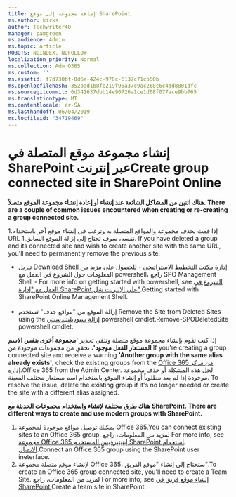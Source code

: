 ```yaml
---
title: إضافة مجموعة إلى موقع SharePoint
ms.author: kirks
author: Techwriter40
manager: pamgreen
ms.audience: Admin
ms.topic: article
ROBOTS: NOINDEX, NOFOLLOW
localization_priority: Normal
ms.collection: Adm_O365
ms.custom: ''
ms.assetid: f7d730bf-0d6e-424c-970c-6137c71cb50b
ms.openlocfilehash: 352bad1b8fe219f95a37c9ac268c6c4dd8801dfc
ms.sourcegitcommit: 6d341637dbb14e90726a1ce1d68f077ace9bb765
ms.translationtype: MT
ms.contentlocale: ar-SA
ms.lasthandoff: 06/04/2019
ms.locfileid: "34719469"
---
```

# <a name="create-group-connected-site-in-sharepoint-online"></a><span data-ttu-id="33ac4-102">إنشاء مجموعة موقع المتصلة في SharePoint عبر إنترنت</span><span class="sxs-lookup"><span data-stu-id="33ac4-102">Create group connected site in SharePoint Online</span></span>

<p><span data-ttu-id="33ac4-103"><strong>هناك اثنين من المشاكل الشائعة عند إنشاء أو إعادة إنشاء مجموعة الموقع متصلاً.&nbsp;</strong></span><span class="sxs-lookup"><span data-stu-id="33ac4-103"><strong>There are a couple of common issues encountered when creating or re-creating a group connected site.&nbsp;</strong></span></span></p>  <p><span data-ttu-id="33ac4-104">1.إذا قمت بحذف مجموعة والمواقع المتصلة به وترغب في إنشاء موقع آخر باستخدام URL نفسه، سوف تحتاج إلى إزالة الموقع السابق.</span><span class="sxs-lookup"><span data-stu-id="33ac4-104">1. If you have deleted a group and its connected site and wish to create another site with the same URL, you'll need to permanently remove the previous site.</span></span></p>  <ul>  <li><span data-ttu-id="33ac4-105">تنزيل <a title="Shell إدارة مكتب التخطيط الاستراتيجي</span><span class="sxs-lookup"><span data-stu-id="33ac4-105">Download <a title="SPO Management Shell</span></span>" href="https://support.office.com/en-ie/article/introduction-to-the-sharepoint-online-management-shell-c16941c3-19b4-4710-8056-34c034493429"><span data-ttu-id="33ac4-106">Shell إدارة مكتب التخطيط الاستراتيجي</a> - للحصول على مزيد من المعلومات حول الشروع في العمل مع powershell، راجع <a title="الشروع في SharePoint Shell إدارة الإنترنت</span><span class="sxs-lookup"><span data-stu-id="33ac4-106">SPO Management Shell</a> - For more info on getting started with powershell, see <a title="Getting started with SharePoint Online Management Shell</span></span>" href="https://docs.microsoft.com/en-us/powershell/module/sharepoint-online/remove-sposite?view=sharepoint-ps"><span data-ttu-id="33ac4-107">الشروع في العمل مع "إدارة SharePoint على الإنترنت شل"</a>.</span><span class="sxs-lookup"><span data-stu-id="33ac4-107">Getting started with SharePoint Online Management Shell</a>.</span></span> <br /><br /></li>  <li><span data-ttu-id="33ac4-108">إزالة الموقع من "مواقع حذف" تستخدم <a title="سبوديليتيدسيتي إزالة</span><span class="sxs-lookup"><span data-stu-id="33ac4-108">Remove the Site from Deleted Sites using the <a title="Remove-SPODeletedSite</span></span>" href="https://docs.microsoft.com/en-us/powershell/module/sharepoint-online/remove-sposite?view=sharepoint-ps"><span data-ttu-id="33ac4-109">إزالة سبوديليتيدسيتي</a> powershell cmdlet.</span><span class="sxs-lookup"><span data-stu-id="33ac4-109">Remove-SPODeletedSite</a> powershell cmdlet.</span></span></li>  </ul>  <p><span data-ttu-id="33ac4-110">إذا كنت تقوم بإنشاء مجموعة موقع متصلة وتلقى تحذير <strong>'مجموعة أخرى بنفس الاسم المستعار للفعل موجود'</strong>، تحقق من مجموعات موجودة من <a title="Office 365 من مركز الإدارة</span><span class="sxs-lookup"><span data-stu-id="33ac4-110">If you're creating a group connected site and receive a warning <strong>'Another group with the same alias already exists'</strong>, check the existing groups from the <a title="Office 365 from the Admin Center</span></span>" href="https://admin.microsoft.com/Adminportal/Home?source=applauncher#/groups"><span data-ttu-id="33ac4-111">Office 365 من مركز إدارة</a>.</span><span class="sxs-lookup"><span data-stu-id="33ac4-111">Office 365 from the Admin Center</a>.</span></span> <span data-ttu-id="33ac4-112">لحل هذه المشكلة أو حذف مجموعة موجودة إذا لم يعد مطلوباً أو إنشاء الموقع باستخدام اسم مستعار مختلف المعينة.&nbsp;</span><span class="sxs-lookup"><span data-stu-id="33ac4-112">To resolve the issue, delete the existing group if it's no longer needed or create the site with a different alias assigned.&nbsp;</span></span></p>  <p><span data-ttu-id="33ac4-113"><strong>هناك طرق مختلفة لإنشاء واستخدام مجموعات الحديثة مع SharePoint.&nbsp;</strong></span><span class="sxs-lookup"><span data-stu-id="33ac4-113"><strong>There are different ways to create and use modern groups with SharePoint.&nbsp;</strong></span></span></p>  <ol>  <li><span data-ttu-id="33ac4-114">يمكنك توصيل مواقع موجودة لمجموعة Office 365.</span><span class="sxs-lookup"><span data-stu-id="33ac4-114">You can connect existing sites to an Office 365 group.</span></span> <span data-ttu-id="33ac4-115">لمزيد من المعلومات، راجع <a title="مجموعة Office 365 إينيتيرفيس المستخدم SharePoint باستخدام الاتصال</span><span class="sxs-lookup"><span data-stu-id="33ac4-115">For more info, see <a title="Connect an Office 365 group using the SharePoint user ineterface</span></span>" href="https://docs.microsoft.com/en-us/sharepoint/dev/transform/modernize-connect-to-office365-group#connect-an-office-365-group-using-the-sharepoint-user-interface"><span data-ttu-id="33ac4-116">مجموعة Office 365 إينيتيرفيس المستخدم SharePoint باستخدام الاتصال</a>.</span><span class="sxs-lookup"><span data-stu-id="33ac4-116">Connect an Office 365 group using the SharePoint user ineterface</a>.</span></span></li>  <li><span data-ttu-id="33ac4-117">لإنشاء موقع متصلة مجموعة Office 365، ستحتاج إلى إنشاء "موقع الفريق".</span><span class="sxs-lookup"><span data-stu-id="33ac4-117">To create an Office 365 group connected site, you'll need to create a Team Site.</span></span> <span data-ttu-id="33ac4-118">لمزيد من المعلومات، راجع <a title="إنشاء موقع فريق في SharePoint</span><span class="sxs-lookup"><span data-stu-id="33ac4-118">For more info, see <a title="Create a team site in SharePoint</span></span>" href="https://support.office.com/en-us/article/create-a-team-site-in-sharepoint-ef10c1e7-15f3-42a3-98aa-b5972711777d"><span data-ttu-id="33ac4-119">إنشاء موقع فريق في SharePoint.</a></span><span class="sxs-lookup"><span data-stu-id="33ac4-119">Create a team site in SharePoint.</a></span></span></li>  </ol>


